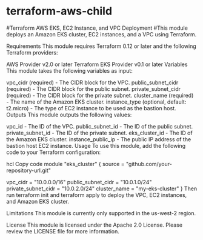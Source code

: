 # terraform-aws-child

#Terraform AWS EKS, EC2 Instance, and VPC Deployment
#This module deploys an Amazon EKS cluster, EC2 instances, and a VPC using Terraform.

Requirements
This module requires Terraform 0.12 or later and the following Terraform providers:

AWS Provider v2.0 or later
Terraform EKS Provider v0.1 or later
Variables
This module takes the following variables as input:

vpc_cidr (required) - The CIDR block for the VPC.
public_subnet_cidr (required) - The CIDR block for the public subnet.
private_subnet_cidr (required) - The CIDR block for the private subnet.
cluster_name (required) - The name of the Amazon EKS cluster.
instance_type (optional, default: t2.micro) - The type of EC2 instance to be used as the bastion host.
Outputs
This module outputs the following values:

vpc_id - The ID of the VPC.
public_subnet_id - The ID of the public subnet.
private_subnet_id - The ID of the private subnet.
eks_cluster_id - The ID of the Amazon EKS cluster.
instance_public_ip - The public IP address of the bastion host EC2 instance.
Usage
To use this module, add the following code to your Terraform configuration:

hcl
Copy code
module "eks_cluster" {
  source = "github.com/your-repository-url.git"

  vpc_cidr         = "10.0.0.0/16"
  public_subnet_cidr = "10.0.1.0/24"
  private_subnet_cidr = "10.0.2.0/24"
  cluster_name     = "my-eks-cluster"
}
Then run terraform init and terraform apply to deploy the VPC, EC2 instances, and Amazon EKS cluster.

Limitations
This module is currently only supported in the us-west-2 region.

License
This module is licensed under the Apache 2.0 License. Please review the LICENSE file for more information.
